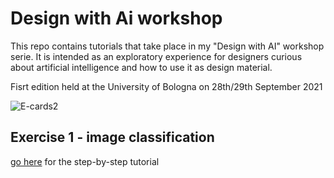 # Design with Ai workshop
This repo contains tutorials that take place in my "Design with AI" workshop serie.
It is intended as an exploratory experience for designers curious about artificial intelligence and how to use it as design material.

Fisrt edition held at the University of Bologna on 28th/29th September 2021

![E-cards2](https://user-images.githubusercontent.com/6803317/135179875-31a4f53c-8df3-4b81-a079-4fddb2b05116.jpg)

## Exercise 1 - image classification 
[go here](https://github.com/andreacatta/design-with-AI-workshop/blob/main/exercise-1_image%20classifier/README.md) for the step-by-step tutorial
